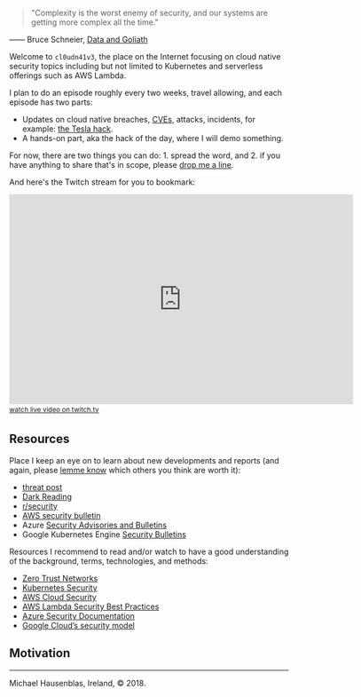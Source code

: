 > "Complexity is the worst enemy of security, and our systems are getting more complex all the time."

&mdash;&mdash; Bruce Schneier, [Data and Goliath](https://www.goodreads.com/work/quotes/41629774-data-and-goliath-the-hidden-battles-to-collect-your-data-and-control-yo)

Welcome to `cl0udn41v3`, the place on the Internet focusing on cloud native security
topics including but not limited to Kubernetes and serverless offerings such as AWS Lambda.

I plan to do an episode roughly every two weeks, travel allowing, and each episode has two parts:

- Updates on cloud native breaches, [CVEs](https://cve.mitre.org/), attacks, incidents, for example: [the Tesla hack](https://redlock.io/blog/cryptojacking-tesla).
- A hands-on part, aka the hack of the day, where I will demo something.

For now, there are two things you can do: 1. spread the word, and 2. if you have anything to share that's in scope, please <a href="mailto:tips@cloudnaive.online">drop me
a line</a>.

And here's the Twitch stream for you to bookmark:

<iframe src="https://player.twitch.tv/?channel=mhausenblas" frameborder="0" allowfullscreen="true" scrolling="no" height="378" width="620"></iframe>
<a href="https://www.twitch.tv/mhausenblas?tt_content=text_link&tt_medium=live_embed" style="padding:2px 0px 4px; display:block; width:345px; font-weight:normal; font-size:12px; text-decoration:underline;">watch live video on twitch.tv</a>

## Resources

Place I keep an eye on to learn about new developments and reports (and again, please <a href="mailto:tips@cloudnaive.online">lemme know</a> which others you think are worth it):

- [threat post](https://threatpost.com/category/cloud-security/)
- [Dark Reading](https://www.darkreading.com/attacks-breaches.asp)
- [r/security](https://www.reddit.com/r/security/)
- [AWS security bulletin](https://aws.amazon.com/security/security-bulletins/)
- Azure [Security Advisories and Bulletins](https://docs.microsoft.com/en-us/security-updates/)
- Google Kubernetes Engine [Security Bulletins](https://cloud.google.com/kubernetes-engine/docs/security-bulletins)

Resources I recommend to read and/or watch to have a good understanding of the background, terms, technologies, and methods:

- [Zero Trust Networks](http://shop.oreilly.com/product/0636920052265.do)
- [Kubernetes Security](https://kubernetes-security.info/)
- [AWS Cloud Security](https://aws.amazon.com/security/)
- [AWS Lambda Security Best Practices](https://www.protego.io/aws-lambda-security-best-practices/)
- [Azure Security Documentation](https://docs.microsoft.com/en-us/azure/security/)
- [Google Cloud’s security model](https://cloud.google.com/security/)

## Motivation



----
Michael Hausenblas, Ireland, © 2018.